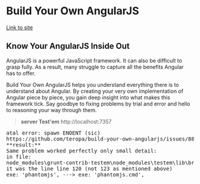 <h1>Build Your Own AngularJS</h1>

<a href="https://teropa.info/build-your-own-angular/" target="_blank">
Link to site
</a>
</br>

<h2>
Know Your AngularJS Inside Out
</h2>

<p>
AngularJS is a powerful JavaScript framework. 
It can also be difficult to grasp fully. 
As a result, many struggle to capture all the benefits Angular has to offer.
</p>
<p>
Build Your Own AngularJS helps you understand everything there is to understand about Angular. 
By creating your very own implementation of Angular piece by piece, 
you gain deep insight into what makes this framework tick. 
Say goodbye to fixing problems by trial and error and hello to reasoning your way through them.
</p>

> **server Test'em**
http://localhost:7357

<pre>
atal error: spawn ENOENT (sic)
https://github.com/teropa/build-your-own-angularjs/issues/88
**result:**
Same problem worked perfectly only small detail:
in file:
node_modules\grunt-contrib-testem\node_modules\testem\lib\browser_launcher.js
it was the line line 120 (not 123 as mentioned above)
exe: 'phantomjs', ---> exe: 'phantomjs.cmd',
</pre>